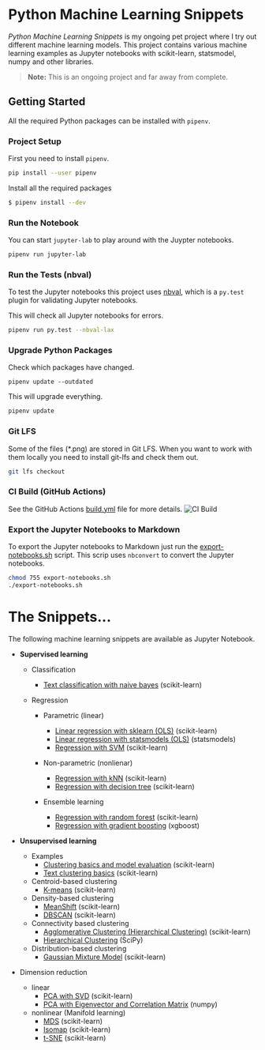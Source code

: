 # Python Machine Learning Snippets

_Python Machine Learning Snippets_ is my ongoing pet project where I try out different machine learning models. This project contains various machine learning examples as Jupyter notebooks with scikit-learn, statsmodel, numpy and other libraries.

> **Note:** This is an ongoing project and far away from complete.

## Getting Started

All the required Python packages can be installed with `pipenv`.

### Project Setup

First you need to install `pipenv`.

```bash
pip install --user pipenv
```

Install all the required packages

```bash
$ pipenv install --dev
```

### Run the Notebook

You can start `jupyter-lab` to play around with the Juypter notebooks.

```bash
pipenv run jupyter-lab
```

### Run the Tests (nbval)

To test the Jupyter notebooks this project uses [nbval](https://github.com/computationalmodelling/nbval), which is a `py.test`
plugin for validating Jupyter notebooks.

This will check all Jupyter notebooks for errors.

```bash
pipenv run py.test --nbval-lax
```

### Upgrade Python Packages

Check which packages have changed.

```
pipenv update --outdated
```

This will upgrade everything.

```bash
pipenv update
```

### Git LFS

Some of the files (\*.png) are stored in Git LFS. When you want to work with them locally you need to install git-lfs and check them out.

```bash
git lfs checkout
```

### CI Build (GitHub Actions)

See the GitHub Actions [build.yml](.github/workflows/build.yml) file for more details.
![CI Build](https://github.com/rueedlinger/machine-learning-snippets/workflows/CI%20Build/badge.svg)

### Export the Jupyter Notebooks to Markdown

To export the Jupyter notebooks to Markdown just run the [export-notebooks.sh](export-notebooks.sh) script.
This scrip uses `nbconvert` to convert the Jupyter notebooks.

```bash
chmod 755 export-notebooks.sh
./export-notebooks.sh
```

# The Snippets...

The following machine learning snippets are available as Jupyter Notebook.

- **Supervised learning**

  - Classification
    - [Text classification with naive bayes](notebooks/supervised/text_classification/text_classification.md) (scikit-learn)
  - Regression

    - Parametric (linear)

      - [Linear regression with sklearn (OLS)](notebooks/supervised/regression/linear/multiple_linear_regression_sklearn.ipynb) (scikit-learn)
      - [Linear regression with statsmodels (OLS)](notebooks/supervised/regression/multiple_linear_regression_statsmodels.md) (statsmodels)
      - [Regression with SVM](notebooks/supervised/regression/linear/regression_svm.ipynb) (scikit-learn)

    - Non-parametric (nonlienar)
      - [Regression with kNN](notebooks/supervised/regression/nonlienar/regression_kNN.ipynb) (scikit-learn)
      - [Regression with decision tree](notebooks/supervised/regression/nonlienar/regression_tree.ipynb) (scikit-learn)
    - Ensemble learning

      - [Regression with random forest](notebooks/supervised/regression/ensemble/regression_random_forest.ipynb) (scikit-learn)
      - [Regression with gradient boosting](notebooks/supervised/regression/ensemble/regression_xgboost.ipynb) (xgboost)

- **Unsupervised learning**
  - Examples
    - [Clustering basics and model evaluation](notebooks/unsupervised/clustering/clustering_basics_model_evaluation.ipynb) (scikit-learn)
    - [Text clustering basics](notebooks/unsupervised/clustering/clustering_text.ipynb) (scikit-learn)
  - Centroid-based clustering
    - [K-means](notebooks/unsupervised/clustering/kmeans/clustering_kmeans.ipynb) (scikit-learn)
  - Density-based clustering
    - [MeanShift](notebooks/unsupervised/clustering/meanshift/clustering_meanshift.ipynb) (scikit-learn)
    - [DBSCAN](notebooks/unsupervised/clustering/dbscan/clustering_dbscan.ipynb) (scikit-learn)
  - Connectivity based clustering
    - [Agglomerative Clustering (Hierarchical Clustering)](notebooks/unsupervised/clustering/agglomerative/clustering_agglomerative.ipynb) (scikit-learn)
    - [Hierarchical Clustering](notebooks/unsupervised/clustering/hclust/clustering_hclust.ipynb) (SciPy)
  - Distribution-based clustering
    - [Gaussian Mixture Model](notebooks/unsupervised/clustering/gaussian_mixture/clustering_gaussian_mixture.ipynb) (scikit-learn)
- Dimension reduction
  - linear
    - [PCA with SVD](notebooks/unsupervised/dimensionality_reduction/pca/dimensionality_reduction_pca.ipynb) (scikit-learn)
    - [PCA with Eigenvector and Correlation Matrix](notebooks/unsupervised/dimensionality_reduction/eigen/dimensionality_reduction_eigen.ipynb) (numpy)
  - nonlinear (Manifold learning)
    - [MDS](notebooks/unsupervised/dimensionality_reduction/mds/dimensionality_reduction_mds.ipynb) (scikit-learn)
    - [Isomap](notebooks/unsupervised/dimensionality_reduction/isomap/dimensionality_reduction_isomap.ipynb) (scikit-learn)
    - [t-SNE](notebooks/unsupervised/dimensionality_reduction/tsne/dimensionality_reduction_tsne.ipynb) (scikit-learn)
